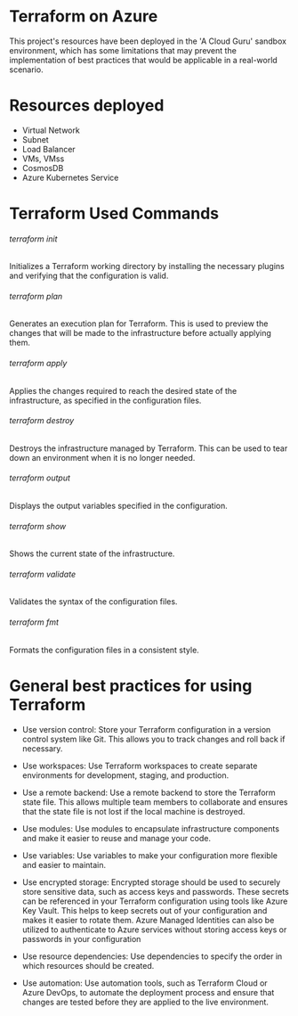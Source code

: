 # Terraform on Azure

This project's resources have been deployed in the 'A Cloud Guru' sandbox environment, which has some limitations that may prevent the implementation of best practices that would be applicable in a real-world scenario.

# Resources deployed

- Virtual Network
- Subnet
- Load Balancer
- VMs, VMss
- CosmosDB
- Azure Kubernetes Service


# Terraform Used Commands

###### terraform init 
Initializes a Terraform working directory by installing the necessary plugins and verifying that the configuration is valid.

###### terraform plan 
Generates an execution plan for Terraform. This is used to preview the changes that will be made to the infrastructure before actually applying them.

###### terraform apply
Applies the changes required to reach the desired state of the infrastructure, as specified in the configuration files.

###### terraform destroy 
Destroys the infrastructure managed by Terraform. This can be used to tear down an environment when it is no longer needed.

###### terraform output 
Displays the output variables specified in the configuration.

###### terraform show 
Shows the current state of the infrastructure.

###### terraform validate 
Validates the syntax of the configuration files.

###### terraform fmt 
Formats the configuration files in a consistent style.

# General best practices for using Terraform

- Use version control: Store your Terraform configuration in a version control system like Git. This allows you to track changes and roll back if necessary.

- Use workspaces: Use Terraform workspaces to create separate environments for development, staging, and production.

- Use a remote backend: Use a remote backend to store the Terraform state file. This allows multiple team members to collaborate and ensures that the state file is not lost if the local machine is destroyed.

- Use modules: Use modules to encapsulate infrastructure components and make it easier to reuse and manage your code.

- Use variables: Use variables to make your configuration more flexible and easier to maintain.

- Use encrypted storage: Encrypted storage should be used to securely store sensitive data, such as access keys and passwords. These secrets can be referenced in your Terraform configuration using tools like Azure Key Vault. This helps to keep secrets out of your configuration and makes it easier to rotate them. Azure Managed Identities can also be utilized to authenticate to Azure services without storing access keys or passwords in your configuration

- Use resource dependencies: Use dependencies to specify the order in which resources should be created.

- Use automation: Use automation tools, such as Terraform Cloud or Azure DevOps, to automate the deployment process and ensure that changes are tested before they are applied to the live environment.

